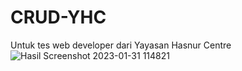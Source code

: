 # CRUD-YHC
Untuk tes web developer dari Yayasan Hasnur Centre
![Hasil Screenshot 2023-01-31 114821](https://user-images.githubusercontent.com/75622853/215669029-97aefd51-b440-46d5-9944-5c1c5e32af22.jpg)
